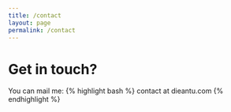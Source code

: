 ```yaml
---
title: /contact
layout: page
permalink: /contact
---
```


# Get in touch?

You can mail me:
{% highlight bash %}
contact at dieantu.com
{% endhighlight %}
